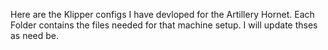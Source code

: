 Here are the Klipper configs I have devloped for the Artillery Hornet. Each Folder contains the files needed for that machine setup. I will update thses as need be.
